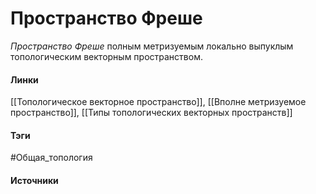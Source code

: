 # Пространство Фреше
*Пространство Фреше* полным метризуемым локально выпуклым топологическим векторным пространством.
#### Линки
 [[Топологическое векторное пространство]],
 [[Вполне метризуемое пространство]],
 [[Типы топологических векторных пространств]]
#### Тэги
 #Общая_топология 
#### Источники
